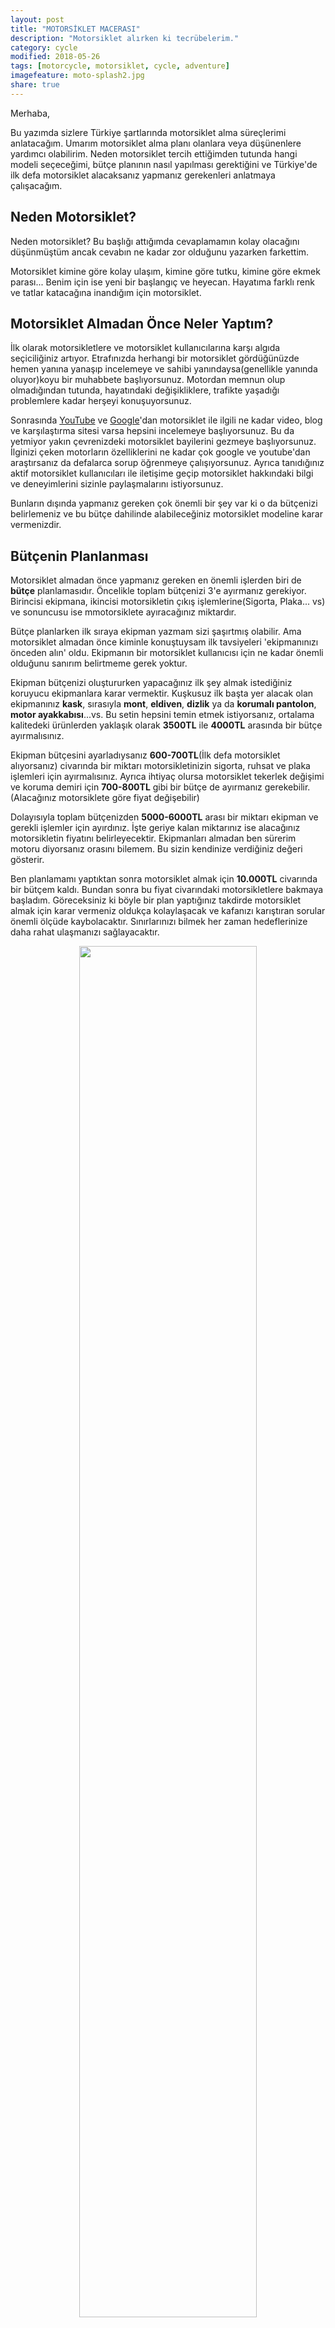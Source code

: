 ```yaml
---
layout: post
title: "MOTORSİKLET MACERASI"
description: "Motorsiklet alırken ki tecrübelerim."
category: cycle
modified: 2018-05-26
tags: [motorcycle, motorsiklet, cycle, adventure]
imagefeature: moto-splash2.jpg
share: true
---
```



Merhaba,

Bu yazımda sizlere Türkiye şartlarında motorsiklet alma süreçlerimi anlatacağım. Umarım motorsiklet alma planı olanlara veya düşünenlere yardımcı olabilirim. Neden motorsiklet tercih ettiğimden tutunda hangi modeli seçeceğimi, bütçe planının nasıl yapılması gerektiğini ve Türkiye'de ilk defa motorsiklet alacaksanız yapmanız gerekenleri anlatmaya çalışacağım.

## Neden Motorsiklet?

Neden motorsiklet? Bu başlığı attığımda cevaplamamın kolay olacağını düşünmüştüm ancak cevabın ne kadar zor olduğunu yazarken farkettim.

Motorsiklet kimine göre kolay ulaşım, kimine göre tutku, kimine göre ekmek parası... Benim için ise yeni bir başlangıç ve heyecan. Hayatıma farklı renk ve tatlar katacağına inandığım için motorsiklet.

## Motorsiklet Almadan Önce Neler Yaptım?

İlk olarak motorsikletlere ve motorsiklet kullanıcılarına karşı algıda seçiciliğiniz artıyor. Etrafınızda herhangi bir motorsiklet gördüğünüzde hemen yanına yanaşıp incelemeye ve sahibi yanındaysa(genellikle yanında oluyor)koyu bir muhabbete başlıyorsunuz. Motordan memnun olup olmadığından tutunda, hayatındaki değişikliklere, trafikte yaşadığı problemlere kadar herşeyi konuşuyorsunuz.

Sonrasında [YouTube](https://www.youtube.com/) ve [Google](https://www.google.com)'dan motorsiklet ile ilgili ne kadar video, blog ve karşılaştırma sitesi varsa hepsini incelemeye başlıyorsunuz. Bu da yetmiyor yakın çevrenizdeki motorsiklet bayilerini gezmeye başlıyorsunuz. İlginizi çeken motorların özelliklerini ne kadar çok google ve youtube'dan araştırsanız da defalarca sorup öğrenmeye çalışıyorsunuz. Ayrıca tanıdığınız aktif motorsiklet kullanıcıları ile iletişime geçip motorsiklet hakkındaki bilgi ve deneyimlerini sizinle paylaşmalarını istiyorsunuz.

Bunların dışında yapmanız gereken çok önemli bir şey var ki o da bütçenizi belirlemeniz ve bu bütçe dahilinde alabileceğiniz motorsiklet modeline karar vermenizdir.

## Bütçenin Planlanması

Motorsiklet almadan önce yapmanız gereken en önemli işlerden biri de **bütçe** planlamasıdır. Öncelikle toplam bütçenizi 3'e ayırmanız gerekiyor. Birincisi ekipmana, ikincisi motorsikletin çıkış işlemlerine(Sigorta, Plaka... vs) ve sonuncusu ise mmotorsiklete ayıracağınız miktardır. 

Bütçe planlarken ilk sıraya ekipman yazmam sizi şaşırtmış olabilir. Ama motorsiklet almadan önce kiminle konuştuysam ilk tavsiyeleri 'ekipmanınızı önceden alın' oldu. Ekipmanın bir motorsiklet kullanıcısı için ne kadar önemli olduğunu sanırım belirtmeme gerek yoktur.

Ekipman bütçenizi oluştururken yapacağınız ilk şey almak istediğiniz koruyucu ekipmanlara karar vermektir. Kuşkusuz ilk başta yer alacak olan ekipmanınız **kask**, sırasıyla **mont**, **eldiven**, **dizlik** ya da **korumalı pantolon**, **motor ayakkabısı**...vs. Bu setin hepsini temin etmek istiyorsanız, ortalama kalitedeki ürünlerden yaklaşık olarak **3500TL** ile **4000TL** arasında bir bütçe ayırmalısınız. 

Ekipman bütçesini ayarladıysanız **600-700TL**(İlk defa motorsiklet alıyorsanız) civarında bir miktarı motorsikletinizin sigorta, ruhsat ve plaka işlemleri için ayırmalısınız. Ayrıca ihtiyaç olursa motorsiklet tekerlek değişimi ve koruma demiri için **700-800TL** gibi bir bütçe de ayırmanız gerekebilir.(Alacağınız motorsiklete göre fiyat değişebilir)

Dolayısıyla toplam bütçenizden **5000-6000TL** arası bir miktarı ekipman ve gerekli işlemler için ayırdınız. İşte geriye kalan miktarınız ise alacağınız motorsikletin fiyatını belirleyecektir. Ekipmanları almadan ben sürerim motoru diyorsanız orasını bilemem. Bu sizin kendinize verdiğiniz değeri gösterir. 

Ben planlamamı yaptıktan sonra motorsiklet almak için **10.000TL** civarında bir bütçem kaldı. Bundan sonra bu fiyat civarındaki motorsikletlere bakmaya başladım. Göreceksiniz ki böyle bir plan yaptığınız takdirde motorsiklet almak için karar vermeniz oldukça kolaylaşacak ve kafanızı karıştıran sorular önemli ölçüde kaybolacaktır. Sınırlarınızı bilmek her zaman hedeflerinize daha rahat ulaşmanızı sağlayacaktır.

<p align="center">
    <img src="{{ site.url }}/images/Cycle/moto_flash2.jpg" width="75%" height="75%">
</p>

## Hangi Motorsiklet Tarzını Kullanabilirim Kararının Verilmesi?

Hangi tarz motorsiklet alacağınıza karar vermenin çok zor bir süreç olduğunu belirtmeliyim. Motorsiklet almadan önce **Chopper/Cruiser** tarzının bana daha uygun olduğunu düşünüyordum ve dolayısıyla araştırmalarımı bu yönde yoğunlaştırmıştım. Çünkü hem konfor hem de görsellik olarak bu tarz motorların daha güzel olduğunu düşünüyordum.  

Buradan hareketle yapmış olduğum araştırmalarda bu tarzda **Amerikan ve Japon**  marka motorsikletlerin oldukça pahalı olduklarını gördüm. Bu ilk motorsikletimdi ve daha da önemlisi bu kadar fazla bütçe ayıramazdım.
Sonuç olarak **Cruiser/Chopper** tarzında;
 * [Hyosung GV250](http://www.hyosungturkiye.com/detay/592/gv-250-n)
 * [Daelim Daystar 250](http://www.daelimtr.com/%C3%BCr%C3%BCnler/3/daystar--abs/)
 * [Regal Raptor Daytona 250](http://www.regalraptor.com.tr/allcat.asp?CatID=121)
 * ikinci el Japon malları ([Suzuki Intruder 250](https://www.sahibinden.com/motosiklet-suzuki-vl-250-intruder)) 
 
 gibi seçenekler listemde yerini aldı. **Suzuki Intruder 250** ikinci el olduğu için fazla yanaşmak istemedim. Açıkçası 2. el Japon motorsikletlerini pek istemiyordum çünkü ilk motorsikletimin sıfır olması benim açımdan önemliydi. 

Sıra geldi belirlediğim modelleri yakından incelemeye. Haftasonu İstanbul'a giderek motorsiklet bayilerini tek tek dolaştım ve Hyosung GV250 modelini almaya karar verdim. Hafta içi işlemleri yapıp bir sonraki hafta alacak şekilde planlamasını yaptım. Bu kararımı kuzenim ile paylaştım, kendisi aktif motorsiklet kullanıcısıdır. Bana en kötü **Japon** malının diğerlerinden daha iyi olacağını söyledi. Kafamda tekrardan soru işaretleri oluşmaya başladı ve aldığım kararı yeniden değerlendirmem gerektiğini anladım. Youtube üzerinden takip ettiğim [Motomania](https://www.youtube.com/channel/UCta2P3cN5kFMbYhQDsPZxhA) kanalı da bu modelin incelemesini yaptı ve bayağı fazla eksi yönlerinden bahsetti. O gün Hyosung GV250 alma kararımdan vazgeçtim ve başımı ağrıtmayacağını düşündüğüm Japon motorsikletlerine bakmaya başladım. Bu kararı verirken aslında Cruiser/Chopper tarzının da dışına çıkmış oldum. Böylece bütçe ve kaliteye göre bir motorsiklet seçim süreci başlamış oldu.


## Motorsiklet Modeline Karar Verilmesi

Araştırmalarım sonucun da piyasada kabul görmüş markalardan [Honda]() ve [Yamaha]() modellerini incelemeye başladım. Motor gücü olarak 250cc ve üzeri motorsikletlerin tecrübem az olduğundan dolayı başlangıç için iyi bir tercih olmayacağını düşündüm. Motor gücünü tecrübe sahibi oldukça arttırmanın daha doğru olacağına inanıyorum. Bu da beni Honda ve Yamaha'nın 125cc ve 150cc'lik motorsikletlerine yöneltti.
Motorsiklet seçeneklerim arasında;
* [Honda CB125R](https://www.honda.com.tr/CB125R)
* [Yamaha YS125](https://www.yamaha-motor.eu/tr/products/motorcycles/urban-mobility/ys125.aspx)
* [Honda CB125F](https://www.honda.com.tr/cb125f)
* [Yamaha YBR125](https://www.yamaha-motor.eu/tr/products/motorcycles/urban-mobility/ybr125.aspx) 

vardı. Bunlardan **Honda CB125R** ilk elenen oldu. Sebebi ise fiyatının bütçemi aşmasıydı. Yamaha YBR125 fiyat olarak ucuz olmasına rağmen teknolojik olarak eski olmasından dolayı tercih etmedim. Geriye kalan iki motorsiklet arasında tercihim Honda [CB125F](https://www.honda.com.tr/cb125f) oldu. Çünkü iki motorsikletin teknik özellikleri hemen hemen aynı olmasına rağmen fiyat performans açısından Honda CB125F daha uygundu. 

## Ekipman Seçimi ve Alım Süreci

Alacağım motorsiklete karar verdikten sonra ilk yaptığım iş ekipmanlarımı tamamlamak oldu. Zaten bütçe planlamamı yaparken ekipmana ayıracağım miktarı belirlemiştim. Geriye hangi marka ekipmanlar alacağıma karar vermem kaldı. Çevremde ki motorsiklet kullanıcılarından aldığım tavsiyeler ve yapmış olduğum internet araştırmaları sonucunda;

* [CMS GTRS 2.0 Karbon Legera Kapalı Motosiklet Kaskı](http://www.motoruma.com/cms-gtrs-20-karbon-legera-kapali-motosiklet-kaski-neon-sari)
* [Five Gloves RS3 Neon Sarı Yazlık Motosiklet Eldiveni](http://www.motoruma.com/five-gloves-rs3-siyah-neon-sari)
* [VENOM DYNAMIC FİLELİ SİYAH-GRİ MONT](http://www.motoruma.com/venom-dynamic-fileli-siyah-gri-xs)
* [PROSEV DİZLİK MAFSALLI](https://urun.n11.com/dizlik/prosev-dizlik-mafsalli-P235912014?cid=604001&gclid=CjwKCAjwi6TYBRAYEiwAOeH7GWeAIKLpvvQIFZKvDZBSJse7qzSDkVTpWQWY4b7jGTkET_HBJyGGFBoCE38QAvD_BwE&gclsrc=aw.ds)
* [AUVRAY K-BLOC 120 ZİNCİR KİLİT 120 CM](https://urun.n11.com/yedek-parca/auvray-k-bloc-120-zincir-kilit-120-cm-P174786756)

alarak ekipman alışverişimi tamamladım. Eksik kalan bir kaç parça ekipmanı da en hızlı şekilde tamamlamaya çalışacağım. Ekipmanları temin ettikten sonra en yakın Honda bayisine gidip **CB125F** için alım süreçlerini başlattım.

## Motorsiklet Alım Süreci

İlk defa motorsiklet alıyorsanız aşağıdaki adımları izleyebilirsiniz.

Öncelikle bayiden motorunuzun satış işlemini gerçekleştiriyorsunuz. Oradan alacağınız evraklar ile gideceğiniz yerler sırasıyla;
* Sigorta Acentesi
* Noter
* Şoförler Odası Birliği

dir.

Bayinin size vermiş olduğu evraklar ile ilk önce bir sigorta acentesine giderek **motorsiklet** sigortası yaptırıyorsunuz. Eğer ilk defa yaptırıyorsanız ücret tutarı ortalama **470TL** civarında oluyor.
 
Daha sonra **Noter**e giderek **Plaka** işlemini ve **Ruhsat** işlemini gerçekleştiriyorsunuz. Bir hafta gibi bekleme süresi olmadan anında ruhsatı teslim alabiliyorsunuz. Notere ortalama **137TL** bir ücret ödüyorsunuz. Noterden çıktıktan sonra sigorta acentenize uğrayarak gerçek plakanız üzerine işlem yaptırıyorsunuz. Noterin yakınında ki bir sigorta acentesi tercih etmeniz zaman kazanmak açısından avantajlı olacaktır. 

Noterde işleriniz bittikten sonra oradan aldığınız evraklar ile Şoförler Odası Birliğine giderek  **22TL** ücret karşılığında plakanızı bastırıyorsunuz. 

<p align="center">
    <img src="{{ site.url }}/images/Cycle/mybike.JPG" width="75%" height="75%">
</p>

Bu işlemlerden sonra aldığınız plaka ile bayinize gidip motorunuzu teslim alıp trafiğe rahatlıkla çıkabiliyorsunuz. 

## Sonuç

Sonuç olarak tüm bu sürecin oldukça karmaşık ve yorucu olduğunu söyleyebiliriz. Ancak motorsikletinizi kullanmaya başlandıktan sonra yaşacağınız duygular tüm bu süreci tamamen unutmanızı sağlayacaktır. Hayatınıza yeni renkler katacağı yadsınamaz. Kesinlikle kendinizi daha özgür hissedeceksiniz ve bu da yeni heyecanlar sizi bekliyor demektir... Eğer bu yazıyı sonuna kadar okuyan biriyseniz siz de ya motorsiklet sevdalısısınızdır ya da olacaksınızdır.

Motorsiklet alırken yaşadığım süreçleri ve deneyimlerimi dilim döndüğünce sizlerle paylaşmaya çalıştım. Umarım siz değerli okuyucular için faydalı bir yazı olmuştur. Motorsikletim ile yaşayacaklarımı zaman zaman sizler ile paylaşacağım. Bu yazımı beğendiyseniz ve faydalı bulduysanız beğenip paylaşarak destek olabilirsiniz. 

Bir sonraki yazımızda görüşmek dileği ile.

Tekeriniz düz bassın.

